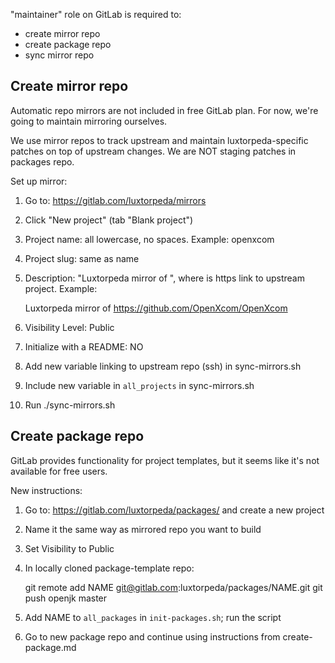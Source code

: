 "maintainer" role on GitLab is required to:

- create mirror repo
- create package repo
- sync mirror repo

## Create mirror repo

Automatic repo mirrors are not included in free GitLab plan.
For now, we're going to maintain mirroring ourselves.

We use mirror repos to track upstream and maintain luxtorpeda-specific
patches on top of upstream changes. We are NOT staging patches in
packages repo.

Set up mirror:

 1. Go to: https://gitlab.com/luxtorpeda/mirrors
 2. Click "New project" (tab "Blank project")
 3. Project name: all lowercase, no spaces. Example: openxcom
 4. Project slug: same as name
 5. Description: "Luxtorpeda mirror of <url>", where <url> is https link
    to upstream project. Example:
 
    Luxtorpeda mirror of https://github.com/OpenXcom/OpenXcom
 
 6. Visibility Level: Public
 7. Initialize with a README: NO
 8. Add new variable linking to upstream repo (ssh) in sync-mirrors.sh
 9. Include new variable in `all_projects` in sync-mirrors.sh
10. Run ./sync-mirrors.sh


## Create package repo

GitLab provides functionality for project templates, but it seems like
it's not available for free users.

New instructions:

1. Go to: https://gitlab.com/luxtorpeda/packages/ and create a new project
2. Name it the same way as mirrored repo you want to build
3. Set Visibility to Public
4. In locally cloned package-template repo:

   git remote add NAME git@gitlab.com:luxtorpeda/packages/NAME.git
   git push openjk master

5. Add NAME to `all_packages` in `init-packages.sh`; run the script
6. Go to new package repo and continue using instructions from
   create-package.md
